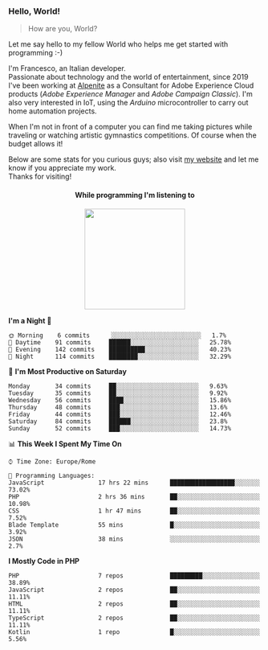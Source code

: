 ### Hello, World!

> How are you, World?

Let me say hello to my fellow World who helps me get started with programming :-)

I'm Francesco, an Italian developer.  
Passionate about technology and the world of entertainment, since 2019 I've been working at [Alpenite](https://www.alpenite.com) as a Consultant for Adobe Experience Cloud products (*Adobe Experience Manager* and *Adobe Campaign Classic*). I'm also very interested in IoT, using the *Arduino* microcontroller to carry out home automation projects.

When I'm not in front of a computer you can find me taking pictures while traveling or watching artistic gymnastics competitions. Of course when the budget allows it!

Below are some stats for you curious guys; also visit [my website](https://www.francescorega.eu) and let me know if you appreciate my work.  
Thanks for visiting!

<div align="center">
  <h4>While programming I'm listening to</h4>
  <a href="https://apps.francescorega.eu/now-playing/11147232609" target="_blank"><img src="https://apps.francescorega.eu/now-playing/11147232609" width="200"></a>
</div>

<!--START_SECTION:waka-->
**I'm a Night 🦉** 

```text
🌞 Morning    6 commits      ░░░░░░░░░░░░░░░░░░░░░░░░░   1.7% 
🌆 Daytime    91 commits     ██████░░░░░░░░░░░░░░░░░░░   25.78% 
🌃 Evening    142 commits    ██████████░░░░░░░░░░░░░░░   40.23% 
🌙 Night      114 commits    ████████░░░░░░░░░░░░░░░░░   32.29%

```
📅 **I'm Most Productive on Saturday** 

```text
Monday       34 commits     ██░░░░░░░░░░░░░░░░░░░░░░░   9.63% 
Tuesday      35 commits     ██░░░░░░░░░░░░░░░░░░░░░░░   9.92% 
Wednesday    56 commits     ████░░░░░░░░░░░░░░░░░░░░░   15.86% 
Thursday     48 commits     ███░░░░░░░░░░░░░░░░░░░░░░   13.6% 
Friday       44 commits     ███░░░░░░░░░░░░░░░░░░░░░░   12.46% 
Saturday     84 commits     ██████░░░░░░░░░░░░░░░░░░░   23.8% 
Sunday       52 commits     ███░░░░░░░░░░░░░░░░░░░░░░   14.73%

```


📊 **This Week I Spent My Time On** 

```text
⌚︎ Time Zone: Europe/Rome

💬 Programming Languages: 
JavaScript               17 hrs 22 mins      ██████████████████░░░░░░░   73.02% 
PHP                      2 hrs 36 mins       ██░░░░░░░░░░░░░░░░░░░░░░░   10.98% 
CSS                      1 hr 47 mins        ██░░░░░░░░░░░░░░░░░░░░░░░   7.52% 
Blade Template           55 mins             █░░░░░░░░░░░░░░░░░░░░░░░░   3.92% 
JSON                     38 mins             ░░░░░░░░░░░░░░░░░░░░░░░░░   2.7%

```

**I Mostly Code in PHP** 

```text
PHP                      7 repos             █████████░░░░░░░░░░░░░░░░   38.89% 
JavaScript               2 repos             ██░░░░░░░░░░░░░░░░░░░░░░░   11.11% 
HTML                     2 repos             ██░░░░░░░░░░░░░░░░░░░░░░░   11.11% 
TypeScript               2 repos             ██░░░░░░░░░░░░░░░░░░░░░░░   11.11% 
Kotlin                   1 repo              █░░░░░░░░░░░░░░░░░░░░░░░░   5.56%

```



<!--END_SECTION:waka-->
